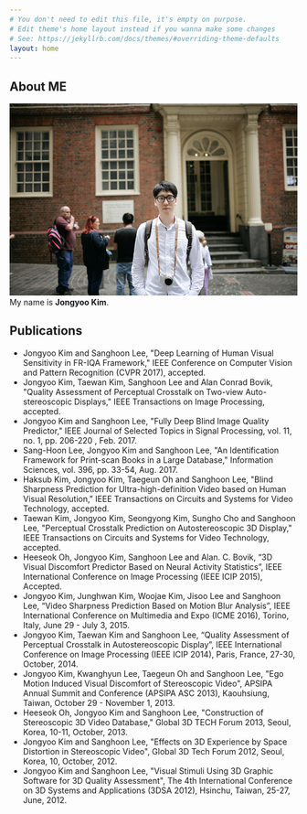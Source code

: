 ```yaml
---
# You don't need to edit this file, it's empty on purpose.
# Edit theme's home layout instead if you wanna make some changes
# See: https://jekyllrb.com/docs/themes/#overriding-theme-defaults
layout: home
---
```


## About ME
![Jongyoo](jongyoo.jpg)
My name is **Jongyoo Kim**.

## Publications
- Jongyoo Kim and Sanghoon Lee, "Deep Learning of Human Visual Sensitivity in FR-IQA Framework," IEEE Conference on Computer Vision and Pattern Recognition (CVPR 2017), accepted.
- Jongyoo Kim, Taewan Kim, Sanghoon Lee and Alan Conrad Bovik, "Quality Assessment of Perceptual Crosstalk on Two-view Auto-stereoscopic Displays," IEEE Transactions on Image Processing, accepted.
- Jongyoo Kim and Sanghoon Lee, "Fully Deep Blind Image Quality Predictor," IEEE Journal of Selected Topics in Signal Processing, vol. 11, no. 1, pp. 206-220 , Feb. 2017.
- Sang-Hoon Lee, Jongyoo Kim and Sanghoon Lee, "An Identification Framework for Print-scan Books in a Large Database," Information Sciences, vol. 396, pp. 33-54, Aug. 2017.
- Haksub Kim, Jongyoo Kim, Taegeun Oh and Sanghoon Lee, "Blind Sharpness Prediction for Ultra-high-definition Video based on Human Visual Resolution," IEEE Transactions on Circuits and Systems for Video Technology, accepted.
- Taewan Kim, Jongyoo Kim, Seongyong Kim, Sungho Cho and Sanghoon Lee, "Perceptual Crosstalk Prediction on Autostereoscopic 3D Display," IEEE Transactions on Circuits and Systems for Video Technology, accepted.
- Heeseok Oh, Jongyoo Kim, Sanghoon Lee and Alan. C. Bovik, “3D Visual Discomfort Predictor Based on Neural Activity Statistics”, IEEE International Conference on Image Processing (IEEE ICIP 2015), Accepted.
- Jongyoo Kim, Junghwan Kim, Woojae Kim, Jisoo Lee and Sanghoon Lee, “Video Sharpness Prediction Based on Motion Blur Analysis”, IEEE International Conference on Multimedia and Expo (ICME 2016), Torino, Italy, June 29 - July 3, 2015.
- Jongyoo Kim, Taewan Kim and Sanghoon Lee, “Quality Assessment of Perceptual Crosstalk in Autostereoscopic Display”, IEEE International Conference on Image Processing (IEEE ICIP 2014), Paris, France, 27-30, October, 2014.
- Jongyoo Kim, Kwanghyun Lee, Taegeun Oh and Sanghoon Lee, "Ego Motion Induced Visual Discomfort of Stereoscopic Video", APSIPA Annual Summit and Conference (APSIPA ASC 2013), Kaouhsiung, Taiwan, October 29 - November 1, 2013.
- Heeseok Oh, Jongyoo Kim and Sanghoon Lee, "Construction of Stereoscopic 3D Video Database," Global 3D TECH Forum 2013, Seoul, Korea, 10-11, October, 2013.
- Jongyoo Kim and Sanghoon Lee, "Effects on 3D Experience by Space Distortion in Stereoscopic Video", Global 3D Tech Forum 2012, Seoul, Korea, 10, October, 2012.
- Jongyoo Kim and Sanghoon Lee, "Visual Stimuli Using 3D Graphic Software for 3D Quality Assessment", The 4th International Conference on 3D Systems and Applications (3DSA 2012), Hsinchu, Taiwan, 25-27, June, 2012.

